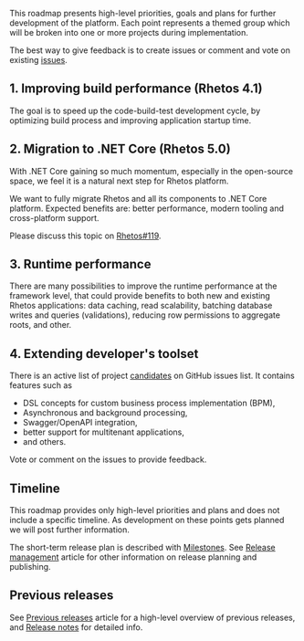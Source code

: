 This roadmap presents high-level priorities, goals and plans for further development of the platform.
Each point represents a themed group which will be broken into one or more projects during implementation.

The best way to give feedback is to create issues or comment and vote on existing [issues](https://github.com/Rhetos/Rhetos/issues).

## 1. Improving build performance (Rhetos 4.1)

The goal is to speed up the code-build-test development cycle,
by optimizing build process
and improving application startup time.

## 2. Migration to .NET Core (Rhetos 5.0)

With .NET Core gaining so much momentum, especially in the open-source space,
we feel it is a natural next step for Rhetos platform.

We want to fully migrate Rhetos and all its components to .NET Core platform.
Expected benefits are: better performance, modern tooling and cross-platform support.

Please discuss this topic on [Rhetos#119](https://github.com/Rhetos/Rhetos/issues/119).

## 3. Runtime performance

There are many possibilities to improve the runtime performance at the framework level,
that could provide benefits to both new and existing Rhetos applications:
data caching, read scalability, batching database writes and queries (validations),
reducing row permissions to aggregate roots, and other.

## 4. Extending developer's toolset

There is an active list of project [candidates](https://github.com/Rhetos/Rhetos/milestone/11)
on GitHub issues list.
It contains features such as

- DSL concepts for custom business process implementation (BPM),
- Asynchronous and background processing,
- Swagger/OpenAPI integration,
- better support for multitenant applications,
- and others.

Vote or comment on the issues to provide feedback.

## Timeline

This roadmap provides only high-level priorities and plans and does not include a specific timeline.
As development on these points gets planned we will post further information.

The short-term release plan is described with [Milestones](https://github.com/Rhetos/Rhetos/milestones?direction=asc&sort=title&state=open).
See [Release management](Release-management) article for other information on release planning and publishing.

## Previous releases

See [Previous releases](Previous-releases) article for a high-level overview of previous releases,
and [Release notes](https://github.com/Rhetos/Rhetos/blob/master/ChangeLog.md) for detailed info.
